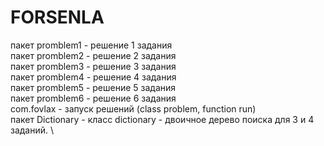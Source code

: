# FORSENLA
пакет promblem1 - решение 1 задания \
пакет promblem2 - решение 2 задания \
пакет promblem3 - решение 3 задания \
пакет promblem4 - решение 4 задания \
пакет promblem5 - решение 5 задания \
пакет promblem6 - решение 6 задания \
com.fovlax - запуск решений (class problem, function run) \
пакет Dictionary - класс dictionary - двоичное дерево поиска для 3 и 4 заданий. \
